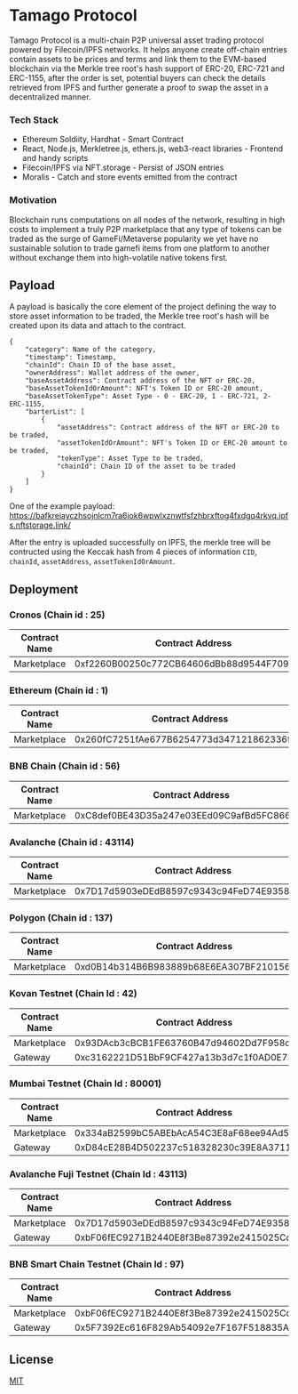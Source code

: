 # Tamago Protocol

Tamago Protocol is a multi-chain P2P universal asset trading protocol powered by Filecoin/IPFS networks. It helps anyone create off-chain entries contain assets to be prices and terms and link them to the EVM-based blockchain via the Merkle tree root's hash support of ERC-20, ERC-721 and ERC-1155, after the order is set, potential buyers can check the details retrieved from IPFS and further generate a proof to swap the asset in a decentralized manner. 

### Tech Stack

- Ethereum Soldiity, Hardhat - Smart Contract
- React, Node.js, Merkletree.js, ethers.js, web3-react libraries - Frontend and handy scripts
- Filecoin/IPFS via NFT.storage - Persist of JSON entries
- Moralis  - Catch and store events emitted from the contract 

### Motivation

Blockchain runs computations on all nodes of the network, resulting in high costs to implement a truly P2P marketplace that any type of tokens can be traded as the surge of GameFi/Metaverse popularity we yet have no sustainable solution to trade gamefi items from one platform to another without exchange them into high-volatile native tokens first.

## Payload

A payload is basically the core element of the project defining the way to store asset information to be traded, the Merkle tree root's hash will be created upon its data and attach to the contract. 

```
{
    "category": Name of the category,
    "timestamp": Timestamp,
    "chainId": Chain ID of the base asset,
    "ownerAddress": Wallet address of the owner,
    "baseAssetAddress": Contract address of the NFT or ERC-20,
    "baseAssetTokenIdOrAmount": NFT's Token ID or ERC-20 amount,
    "baseAssetTokenType": Asset Type - 0 - ERC-20, 1 - ERC-721, 2- ERC-1155,
    "barterList": [
        {
            "assetAddress": Contract address of the NFT or ERC-20 to be traded,
            "assetTokenIdOrAmount": NFT's Token ID or ERC-20 amount to be traded,
            "tokenType": Asset Type to be traded,
            "chainId": Chain ID of the asset to be traded
        }
    ]
}
```

One of the example payload:
https://bafkreiayczhsojnlcm7ra6iok6wpwlxznwtfsfzhbrxftog4fxdgq4rkvq.ipfs.nftstorage.link/

After the entry is uploaded successfully on IPFS, the merkle tree will be contructed using the Keccak hash from 4 pieces of information `CID`, `chainId`, `assetAddress`, `assetTokenIdOrAmount`.

## Deployment

### Cronos (Chain id : 25)

Contract Name | Contract Address 
--- | --- 
Marketplace | 0xf2260B00250c772CB64606dBb88d9544F709308C

### Ethereum (Chain id : 1)

Contract Name | Contract Address 
--- | --- 
Marketplace | 0x260fC7251fAe677B6254773d347121862336fb9f

### BNB Chain (Chain id : 56) 

Contract Name | Contract Address 
--- | --- 
Marketplace | 0xC8def0BE43D35a247e03EEd09C9afBd5FC866769

### Avalanche (Chain id : 43114) 

Contract Name | Contract Address 
--- | --- 
Marketplace | 0x7D17d5903eDEdB8597c9343c94FeD74E93589e47

### Polygon (Chain id : 137) 

Contract Name | Contract Address 
--- | --- 
Marketplace | 0xd0B14b314B6B983889b68E6EA307BF210156A050

### Kovan Testnet (Chain Id : 42)

Contract Name | Contract Address 
--- | --- 
Marketplace | 0x93DAcb3cBCB1FE63760B47d94602Dd7F958c434C
Gateway | 0xc3162221D51BbF9CF427a13b3d7c1f0AD0E711a9

### Mumbai Testnet (Chain Id : 80001)

Contract Name | Contract Address 
--- | --- 
Marketplace | 0x334aB2599bC5ABEbAcA54C3E8aF68ee94Ad586fD
Gateway | 0xD84cE28B4D502237c518328230c39E8A371121a5

### Avalanche Fuji Testnet (Chain Id : 43113)

Contract Name | Contract Address 
--- | --- 
Marketplace | 0x7D17d5903eDEdB8597c9343c94FeD74E93589e47
Gateway | 0xbF06fEC9271B2440E8f3Be87392e2415025Cd4A9

### BNB Smart Chain Testnet (Chain Id : 97)

Contract Name | Contract Address 
--- | --- 
Marketplace | 0xbF06fEC9271B2440E8f3Be87392e2415025Cd4A9
Gateway | 0x5F7392Ec616F829Ab54092e7F167F518835Ac740

## License

[MIT](./LICENSE)
